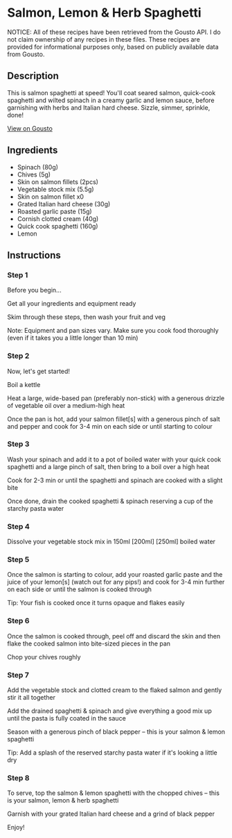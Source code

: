 # Salmon, Lemon & Herb Spaghetti

NOTICE: All of these recipes have been retrieved from the Gousto API. I do not claim ownership of any recipes in these files. These recipes are provided for informational purposes only, based on publicly available data from Gousto.

## Description

This is salmon spaghetti at speed! You'll coat seared salmon, quick-cook spaghetti and wilted spinach in a creamy garlic and lemon sauce, before garnishing with herbs and Italian hard cheese. Sizzle, simmer, sprinkle, done!

[View on Gousto](https://www.gousto.co.uk/recipes/cookbook/10-min-salmon-dill-lemon-spaghetti)

## Ingredients

- Spinach (80g)
- Chives (5g)
- Skin on salmon fillets (2pcs)
- Vegetable stock mix (5.5g)
- Skin on salmon fillet x0
- Grated Italian hard cheese (30g)
- Roasted garlic paste (15g)
- Cornish clotted cream (40g)
- Quick cook spaghetti (160g)
- Lemon

## Instructions


### Step 1

Before you begin...

Get all your ingredients and equipment ready

Skim through these steps, then wash your fruit and veg

Note: Equipment and pan sizes vary. Make sure you cook food thoroughly (even if it takes you a little longer than 10 min)


### Step 2

Now, let's get started!

Boil a kettle

Heat a large, wide-based pan (preferably non-stick) with a generous drizzle of vegetable oil over a medium-high heat

Once the pan is hot, add your salmon fillet[s] with a generous pinch of salt and pepper and cook for 3-4 min on each side or until starting to colour


### Step 3

Wash your spinach and add it to a pot of boiled water with your quick cook spaghetti and a large pinch of salt, then bring to a boil over a high heat

Cook for 2-3 min or until the spaghetti and spinach are cooked with a slight bite

Once done, drain the cooked spaghetti & spinach reserving a cup of the starchy pasta water


### Step 4

Dissolve your vegetable stock mix in 150ml <span class="text-purple">[200ml]</span> <span class="text-danger">[250ml]</span> boiled water


### Step 5

Once the salmon is starting to colour, add your roasted garlic paste and the juice of your lemon[s] (watch out for any pips!) and cook for 3-4 min further on each side or until the salmon is cooked through

Tip: Your fish is cooked once it turns opaque and flakes easily


### Step 6

Once the salmon is cooked through, peel off and discard the skin and then flake the cooked salmon into bite-sized pieces in the pan

Chop your chives roughly


### Step 7

Add the vegetable stock and clotted cream to the flaked salmon and gently stir it all together

Add the drained spaghetti & spinach and give everything a good mix up until the pasta is fully coated in the sauce

Season with a generous pinch of black pepper – this is your salmon & lemon spaghetti

Tip: Add a splash of the reserved starchy pasta water if it's looking a little dry

### Step 8

To serve, top the salmon & lemon spaghetti with the chopped chives – this is your salmon, lemon & herb spaghetti

Garnish with your grated Italian hard cheese and a grind of black pepper

Enjoy!

